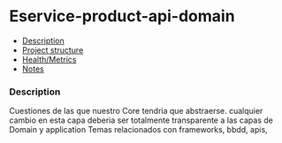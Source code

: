 # Eservice-product-api-domain

- [Description](#Description)
- [Project structure](#Project-structure)
- [Health/Metrics](#Metrics)
- [Notes](#Notes)

### Description
Cuestiones de las que nuestro Core tendria que abstraerse. cualquier cambio en esta capa deberia ser totalmente transparente a las capas de Domain y application 
Temas relacionados con frameworks, bbdd, apis,